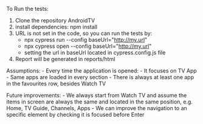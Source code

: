 To Run the tests:

1. Clone the repository AndroidTV
2. install dependencies: npm install
3. URL is not set in the code, so you can run the tests by:
   - npx cypress run --config baseUrl="http://my.url"
   - npx cypress open --config baseUrl="http://my.url"
   - setting the url in baseUrl located in cypress.config.js file
4. Report will be generated in reports/html

Assumptions: - Every time the application is opened: - It focuses on TV App - Same apps are loaded in every section - There is always at least one app in the favourites row, besides Watch TV

Future improvements: - We always start from Watch TV and assume the items in screen are always the same and located in the same position, e.g. Home, TV Guide, Channels, Apps - We can improve the navigation to an specific element by checking it is focused before Enter
